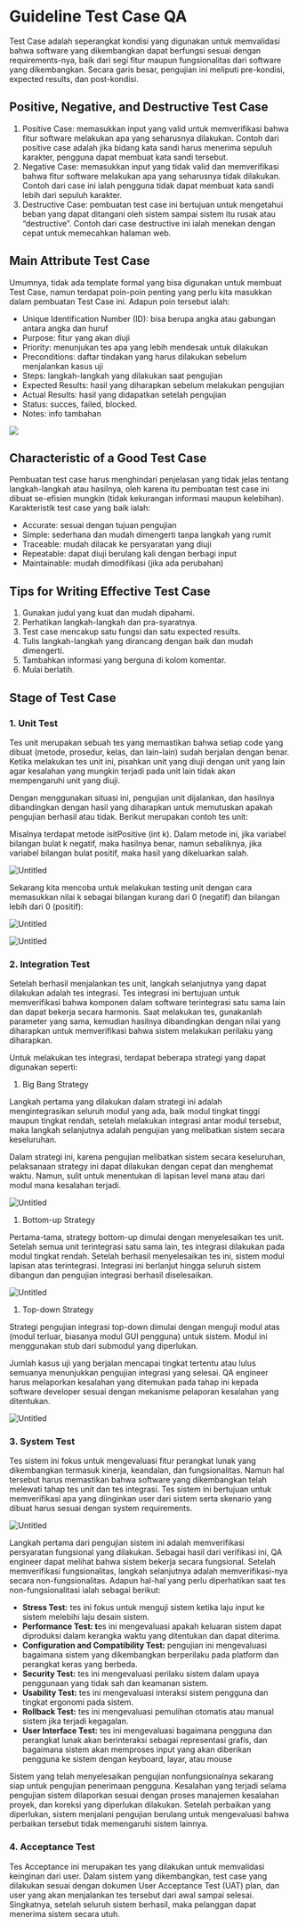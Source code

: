 # Guideline Test Case QA

Test Case adalah seperangkat kondisi yang digunakan untuk memvalidasi bahwa software yang dikembangkan dapat berfungsi sesuai dengan requirements-nya, baik dari segi fitur maupun fungsionalitas dari software yang dikembangkan. Secara garis besar, pengujian ini meliputi pre-kondisi, expected results, dan post-kondisi.

## Positive, Negative, and Destructive Test Case

1. Positive Case: memasukkan input yang valid untuk memverifikasi bahwa fitur software melakukan apa yang seharusnya dilakukan. Contoh dari positive case adalah jika bidang kata sandi harus menerima sepuluh karakter, pengguna dapat membuat kata sandi tersebut.
2. Negative Case: memasukkan input yang tidak valid dan memverifikasi bahwa fitur software melakukan apa yang seharusnya tidak dilakukan. Contoh dari case ini ialah pengguna tidak dapat membuat kata sandi lebih dari sepuluh karakter.
3. Destructive Case: pembuatan test case ini bertujuan untuk mengetahui beban yang dapat ditangani oleh sistem sampai sistem itu rusak atau “destructive”. Contoh dari case destructive ini ialah menekan dengan cepat untuk memecahkan halaman web.

## Main Attribute Test Case

Umumnya, tidak ada template formal yang bisa digunakan untuk membuat Test Case, namun terdapat poin-poin penting yang perlu kita masukkan dalam pembuatan Test Case ini. Adapun poin tersebut ialah:

- Unique Identification Number (ID): bisa berupa angka atau gabungan antara angka dan huruf
- Purpose: fitur yang akan diuji
- Priority: menunjukan tes apa yang lebih mendesak untuk dilakukan
- Preconditions: daftar tindakan yang harus dilakukan sebelum menjalankan kasus uji
- Steps: langkah-langkah yang dilakukan saat pengujian
- Expected Results: hasil yang diharapkan sebelum melakukan pengujian
- Actual Results: hasil yang didapatkan setelah pengujian
- Status: succes, failed, blocked.
- Notes: info tambahan

![](2/2022-11-02_13-03.png)

## Characteristic of a Good Test Case

Pembuatan test case harus menghindari penjelasan yang tidak jelas tentang langkah-langkah atau hasilnya, oleh karena itu pembuatan test case ini dibuat se-efisien mungkin (tidak kekurangan informasi maupun kelebihan). Karakteristik test case yang baik ialah:

- Accurate: sesuai dengan tujuan pengujian
- Simple: sederhana dan mudah dimengerti tanpa langkah yang rumit
- Traceable: mudah dilacak ke persyaratan yang diuji
- Repeatable: dapat diuji berulang kali dengan berbagi input
- Maintainable: mudah dimodifikasi (jika ada perubahan)

## Tips for Writing Effective Test Case

1. Gunakan judul yang kuat dan mudah dipahami.
2. Perhatikan langkah-langkah dan pra-syaratnya.
3. Test case mencakup satu fungsi dan satu expected results.
4. Tulis langkah-langkah yang dirancang dengan baik dan mudah dimengerti.
5. Tambahkan informasi yang berguna di kolom komentar.
6. Mulai berlatih.

## Stage of Test Case

### 1. Unit Test

Tes unit merupakan sebuah tes yang memastikan bahwa setiap code yang dibuat (metode, prosedur, kelas, dan lain-lain) sudah berjalan dengan benar. Ketika melakukan tes unit ini, pisahkan unit yang diuji dengan unit yang lain agar kesalahan yang mungkin terjadi pada unit lain tidak akan mempengaruhi unit yang diuji.

Dengan menggunakan situasi ini, pengujian unit dijalankan, dan hasilnya dibandingkan dengan hasil yang diharapkan untuk memutuskan apakah pengujian berhasil atau tidak. Berikut merupakan contoh tes unit:

Misalnya terdapat metode isitPositive (int k). Dalam metode ini, jika variabel bilangan bulat k negatif, maka hasilnya benar, namun sebaliknya, jika variabel bilangan bulat positif, maka hasil yang dikeluarkan salah.

![Untitled](Guideline%20Test%20Case%20QA%203a5ff983f87045bf87febb1ec69e203d/Untitled.png)

Sekarang kita mencoba untuk melakukan testing unit dengan cara memasukkan nilai k sebagai bilangan kurang dari 0 (negatif) dan bilangan lebih dari 0 (positif):

![Untitled](Guideline%20Test%20Case%20QA%203a5ff983f87045bf87febb1ec69e203d/Untitled%201.png)

![Untitled](Guideline%20Test%20Case%20QA%203a5ff983f87045bf87febb1ec69e203d/Untitled%202.png)

### 2. Integration Test

Setelah berhasil menjalankan tes unit, langkah selanjutnya yang dapat dilakukan adalah tes integrasi. Tes integrasi ini bertujuan untuk memverifikasi bahwa komponen dalam software terintegrasi satu sama lain dan dapat bekerja secara harmonis. Saat melakukan tes, gunakanlah parameter yang sama, kemudian hasilnya dibandingkan dengan nilai yang diharapkan untuk memverifikasi bahwa sistem melakukan perilaku yang diharapkan.

Untuk melakukan tes integrasi, terdapat beberapa strategi yang dapat digunakan seperti:

1. Big Bang Strategy

Langkah pertama yang dilakukan dalam strategi ini adalah mengintegrasikan seluruh modul yang ada, baik modul tingkat tinggi maupun tingkat rendah, setelah melakukan integrasi antar modul tersebut, maka langkah selanjutnya adalah pengujian yang melibatkan sistem secara keseluruhan.

Dalam strategi ini, karena pengujian melibatkan sistem secara keseluruhan, pelaksanaan strategy ini dapat dilakukan dengan cepat dan menghemat waktu. Namun, sulit untuk menentukan di lapisan level mana atau dari modul mana kesalahan terjadi.

![Untitled](Guideline%20Test%20Case%20QA%203a5ff983f87045bf87febb1ec69e203d/Untitled%203.png)

1. Bottom-up Strategy

Pertama-tama, strategy bottom-up dimulai dengan menyelesaikan tes unit. Setelah semua unit terintegrasi satu sama lain, tes integrasi dilakukan pada modul tingkat rendah. Setelah berhasil menyelesaikan tes ini, sistem modul lapisan atas terintegrasi. Integrasi ini berlanjut hingga seluruh sistem dibangun dan pengujian integrasi berhasil diselesaikan.

![Untitled](Guideline%20Test%20Case%20QA%203a5ff983f87045bf87febb1ec69e203d/Untitled%204.png)

1. Top-down Strategy

Strategi pengujian integrasi top-down dimulai dengan menguji modul atas (modul terluar, biasanya modul GUI pengguna) untuk sistem. Modul ini menggunakan stub dari submodul yang diperlukan.

Jumlah kasus uji yang berjalan mencapai tingkat tertentu atau lulus semuanya menunjukkan pengujian integrasi yang selesai. QA engineer harus melaporkan kesalahan yang ditemukan pada tahap ini kepada software developer sesuai dengan mekanisme pelaporan kesalahan yang ditentukan.

![Untitled](Guideline%20Test%20Case%20QA%203a5ff983f87045bf87febb1ec69e203d/Untitled%205.png)

### 3. System Test

Tes sistem ini fokus untuk mengevaluasi fitur perangkat lunak yang dikembangkan termasuk kinerja, keandalan, dan fungsionalitas. Namun hal tersebut harus memastikan bahwa software yang dikembangkan telah melewati tahap tes unit dan tes integrasi. Tes sistem ini bertujuan untuk memverifikasi apa yang diinginkan user dari sistem serta skenario yang dibuat harus sesuai dengan system requirements.

![Untitled](Guideline%20Test%20Case%20QA%203a5ff983f87045bf87febb1ec69e203d/Untitled%206.png)

Langkah pertama dari pengujian sistem ini adalah memverifikasi persyaratan fungsional yang dilakukan. Sebagai hasil dari verifikasi ini, QA engineer dapat melihat bahwa sistem bekerja secara fungsional. Setelah memverifikasi fungsionalitas, langkah selanjutnya adalah memverifikasi-nya secara non-fungsionalitas. Adapun hal-hal yang perlu diperhatikan saat tes non-fungsionalitasi ialah sebagai berikut:

- **Stress Test:** tes ini fokus untuk menguji sistem ketika laju input ke sistem melebihi laju desain sistem.
- **Performance Test: t**es ini mengevaluasi apakah keluaran sistem dapat diproduksi dalam kerangka waktu yang ditentukan dan dapat diterima.
- **Configuration and Compatibility Test:** pengujian ini mengevaluasi bagaimana sistem yang dikembangkan berperilaku pada platform dan perangkat keras yang berbeda.
- **Security Test:** tes ini mengevaluasi perilaku sistem dalam upaya penggunaan yang tidak sah dan keamanan sistem.
- **Usability Test:** tes ini mengevaluasi interaksi sistem pengguna dan tingkat ergonomi pada sistem.
- **Rollback Test:** tes ini mengevaluasi pemulihan otomatis atau manual sistem jika terjadi kegagalan.
- **User Interface Test:** tes ini mengevaluasi bagaimana pengguna dan perangkat lunak akan berinteraksi sebagai representasi grafis, dan bagaimana sistem akan memproses input yang akan diberikan pengguna ke sistem dengan keyboard, layar, atau mouse

Sistem yang telah menyelesaikan pengujian nonfungsionalnya sekarang siap untuk pengujian penerimaan pengguna. Kesalahan yang terjadi selama pengujian sistem dilaporkan sesuai dengan proses manajemen kesalahan proyek, dan koreksi yang diperlukan dilakukan. Setelah perbaikan yang diperlukan, sistem menjalani pengujian berulang untuk mengevaluasi bahwa perbaikan tersebut tidak memengaruhi sistem lainnya.

### 4. Acceptance Test

Tes Acceptance ini merupakan tes yang dilakukan untuk memvalidasi keinginan dari user. Dalam sistem yang dikembangkan, test case yang dilakukan sesuai dengan dokumen User Acceptance Test (UAT) plan, dan user yang akan menjalankan tes tersebut dari awal sampai selesai. Singkatnya, setelah seluruh sistem berhasil, maka pelanggan dapat menerima sistem secara utuh.